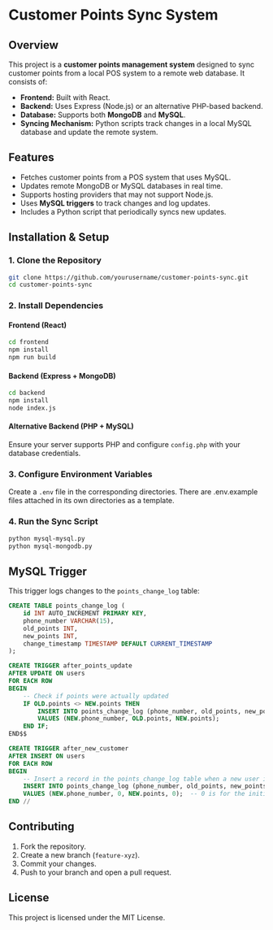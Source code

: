 # Customer Points Sync System

## Overview
This project is a **customer points management system** designed to sync customer points from a local POS system to a remote web database. It consists of:

- **Frontend:** Built with React.
- **Backend:** Uses Express (Node.js) or an alternative PHP-based backend.
- **Database:** Supports both **MongoDB** and **MySQL**.
- **Syncing Mechanism:** Python scripts track changes in a local MySQL database and update the remote system.

## Features
- Fetches customer points from a POS system that uses MySQL.
- Updates remote MongoDB or MySQL databases in real time.
- Supports hosting providers that may not support Node.js.
- Uses **MySQL triggers** to track changes and log updates.
- Includes a Python script that periodically syncs new updates.

## Installation & Setup

### 1. Clone the Repository
```sh
git clone https://github.com/yourusername/customer-points-sync.git
cd customer-points-sync
```

### 2. Install Dependencies
#### Frontend (React)
```sh
cd frontend
npm install
npm run build
```

#### Backend (Express + MongoDB)
```sh
cd backend
npm install
node index.js
```

#### Alternative Backend (PHP + MySQL)
Ensure your server supports PHP and configure `config.php` with your database credentials.

### 3. Configure Environment Variables
Create a `.env` file in the corresponding directories. There are .env.example files attached in its own directories as a template.

### 4. Run the Sync Script
```sh
python mysql-mysql.py
python mysql-mongodb.py
```

## MySQL Trigger
This trigger logs changes to the `points_change_log` table:
```sql
CREATE TABLE points_change_log (
    id INT AUTO_INCREMENT PRIMARY KEY,
    phone_number VARCHAR(15),
    old_points INT,
    new_points INT,
    change_timestamp TIMESTAMP DEFAULT CURRENT_TIMESTAMP
);

CREATE TRIGGER after_points_update
AFTER UPDATE ON users
FOR EACH ROW
BEGIN
    -- Check if points were actually updated
    IF OLD.points <> NEW.points THEN
        INSERT INTO points_change_log (phone_number, old_points, new_points)
        VALUES (NEW.phone_number, OLD.points, NEW.points);
    END IF;
END$$

CREATE TRIGGER after_new_customer
AFTER INSERT ON users
FOR EACH ROW
BEGIN
    -- Insert a record in the points_change_log table when a new user is added
    INSERT INTO points_change_log (phone_number, old_points, new_points, synced)
    VALUES (NEW.phone_number, 0, NEW.points, 0);  -- 0 is for the initial points, change as needed
END //
```

## Contributing
1. Fork the repository.
2. Create a new branch (`feature-xyz`).
3. Commit your changes.
4. Push to your branch and open a pull request.

## License
This project is licensed under the MIT License.